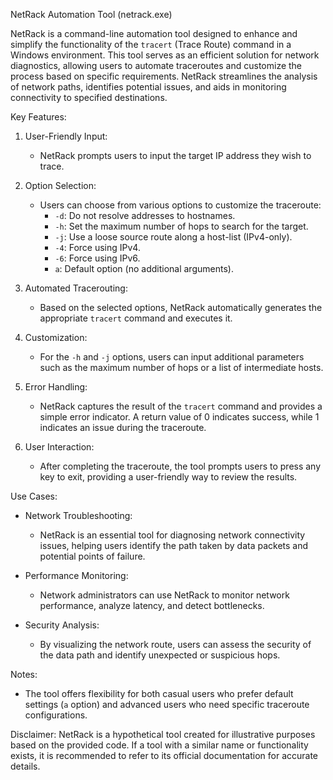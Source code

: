 
 NetRack Automation Tool (netrack.exe)



NetRack is a command-line automation tool designed to enhance and simplify the functionality of the `tracert` (Trace Route) command in a Windows environment. This tool serves as an efficient solution for network diagnostics, allowing users to automate traceroutes and customize the process based on specific requirements. NetRack streamlines the analysis of network paths, identifies potential issues, and aids in monitoring connectivity to specified destinations.

Key Features:

1. User-Friendly Input:
   - NetRack prompts users to input the target IP address they wish to trace.

2. Option Selection:
   - Users can choose from various options to customize the traceroute:
     - `-d`: Do not resolve addresses to hostnames.
     - `-h`: Set the maximum number of hops to search for the target.
     - `-j`: Use a loose source route along a host-list (IPv4-only).
     - `-4`: Force using IPv4.
     - `-6`: Force using IPv6.
     - `a`: Default option (no additional arguments).

3. Automated Tracerouting:
   - Based on the selected options, NetRack automatically generates the appropriate `tracert` command and executes it.

4. Customization:
   - For the `-h` and `-j` options, users can input additional parameters such as the maximum number of hops or a list of intermediate hosts.

5. Error Handling:
   - NetRack captures the result of the `tracert` command and provides a simple error indicator. A return value of 0 indicates success, while 1 indicates an issue during the traceroute.

6. User Interaction:
   - After completing the traceroute, the tool prompts users to press any key to exit, providing a user-friendly way to review the results.

Use Cases:

- Network Troubleshooting:
  - NetRack is an essential tool for diagnosing network connectivity issues, helping users identify the path taken by data packets and potential points of failure.

- Performance Monitoring:
  - Network administrators can use NetRack to monitor network performance, analyze latency, and detect bottlenecks.

- Security Analysis:
  - By visualizing the network route, users can assess the security of the data path and identify unexpected or suspicious hops.

Notes:

- The tool offers flexibility for both casual users who prefer default settings (`a` option) and advanced users who need specific traceroute configurations.

Disclaimer:
NetRack is a hypothetical tool created for illustrative purposes based on the provided code. If a tool with a similar name or functionality exists, it is recommended to refer to its official documentation for accurate details.
